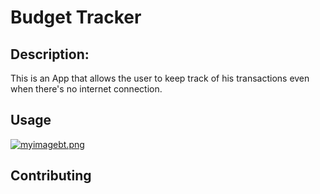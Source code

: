 # Budget Tracker

## Description:

This is an App that allows the user to keep track of his transactions even when there's no internet connection.

## Usage

[![myimagebt.png](https://i.postimg.cc/2ShHTZK3/myimagebt.png)](https://postimg.cc/G43JmHr1)

## Contributing
